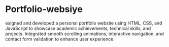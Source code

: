 # Portfolio-websiye
esigned and developed a personal portfolio website using HTML, CSS, and JavaScript to showcase academic achievements, technical skills, and projects.   Integrated smooth scrolling animations, interactive navigation, and contact form validation to enhance user experience.
